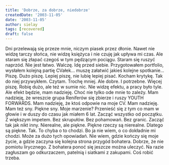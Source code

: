 ```yaml
---
title: 'Dobrze, za dobrze, niedobrze'
createdDate: '2003-11-05'
date: '2003-11-05'
author: sielay
tags: [recovered]
draft: false
---
```


Dni przelewają się przeze mnie, niczym piasek przez dłonie. Nawet nie widzę tarczy słońca, nie widzę księżyca i nie czuję jak upływa mi czas. Ale staram się złapać czegoś w tym pędzącym pociągu. Staram się ruszyć naprzód. Nie jest łatwo. Walczę. Idę przed siebie. Przygotowałem portfolio, wysłałem kolejną partię CVałek… muszę załatwić jakieś kolejne spotkanie… Piszę. Dużo piszę. Lepiej piszę, nie lubię lepiej pisać. Kocham krytykę. Tak do niej przywykłem. Czytam. Trochę mniej. Ale dobre. I potrzebne. Więcej piszę. Robię dużo, ale też w sumie nic. Nie widzę efektu, a pracy było tyle. Ale efekt będzie, mam nadzieję. Choć nie tylko ode mnie to zależy. Mam nadzieję, że wreszcie grupa Reniferów się zbierze i ruszy YOUTH FORWARDS. Mam nadzieję, że ktoś odpowie na moje CV. Mam nadzieję. Mam też sny. Piękne sny. Moje marzenie? Przenieść się z tym co mam w głowie i w duszy do czasu jak miałem 6 lat. Zacząć wszystko od początku. Z większym impetem. Bez skrupułów. Bez pohamowań. Bez granic. Zacząć tak jak nikt inny. Nierealne, ale piękne. Piękne rzeczy są nierealne. Dlatego są piękne. Tak. To chyba o to chodzi. Bo ja nie wiem, o co dokładnie mi chodzi. Może za dużo tych opowiadań. Nie wiem, gdzie kończy się moje życie, a gdzie zaczyna się kolejna strona przygód bohatera. Dobrze, że nie pomiotu lirycznego. Z bohatera ponoć się jeszcze można uleczyć. Na razie zagłuszam go odkurzaczem, patelnią i siatkami z zakupami. Coś robić trzeba.
